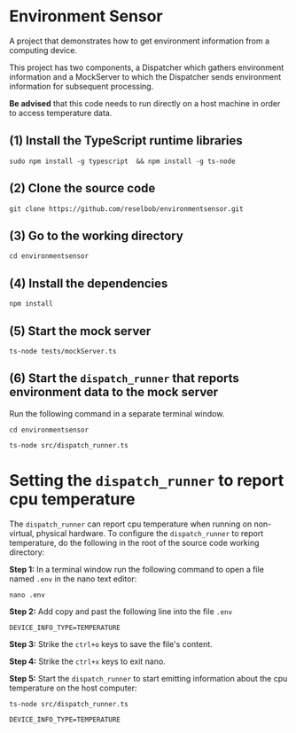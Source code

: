 # Environment Sensor
A project that demonstrates how to get environment information from a computing device.

This project has two components, a Dispatcher which gathers environment information and a MockServer to which the Dispatcher sends environment information for subsequent processing.

**Be advised** that this code needs to run directly on a host machine in order to access temperature data.

## (1) Install the TypeScript runtime libraries

`sudo npm install -g typescript  && npm install -g ts-node`

## (2) Clone the source code

`git clone https://github.com/reselbob/environmentsensor.git`

## (3) Go to the working directory

`cd environmentsensor`

## (4) Install the dependencies

`npm install`

## (5) Start the mock server

`ts-node tests/mockServer.ts`

## (6) Start the `dispatch_runner` that reports environment data to the mock server

Run the following command in a separate terminal window.

`cd environmentsensor`

`ts-node src/dispatch_runner.ts`


# Setting the `dispatch_runner` to report cpu temperature

The `dispatch_runner` can report cpu temperature when running on non-virtual, physical hardware. To configure the `dispatch_runner` to report temperature, do the following in the root of the source code working directory:

**Step 1:** In a terminal window run the following command to open a file named `.env` in the nano text editor:

`nano .env`

**Step 2:** Add copy and past the following line into the file `.env`

`DEVICE_INFO_TYPE=TEMPERATURE`

**Step 3:** Strike the `ctrl+o` keys to save the file's content.

**Step 4:** Strike the `ctrl+x` keys to exit nano.

**Step 5:** Start the `dispatch_runner` to start emitting information about the cpu temperature on the host computer:

`ts-node src/dispatch_runner.ts`




```text
DEVICE_INFO_TYPE=TEMPERATURE
```
